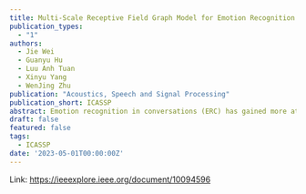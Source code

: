 ```yaml
---
title: Multi-Scale Receptive Field Graph Model for Emotion Recognition in Conversations
publication_types:
  - "1"
authors:
  - Jie Wei
  - Guanyu Hu
  - Luu Anh Tuan
  - Xinyu Yang
  - WenJing Zhu
publication: "Acoustics, Speech and Signal Processing"
publication_short: ICASSP
abstract: Emotion recognition in conversations (ERC) has gained more attention, where contextual information modeling and multimodal fusion have been the focus and challenges in recent years. In this paper, we proposed a Multi-Scale Receptive Field Graph model (MSRFG) to tackle the challenges of ERC. Specifically, MSRFG constructs multi-scale perception graphs and learns contextual information via parallel multi-scale receptive field paths. To compensate for the deficiency of temporal information learning by the graph network, MSRFG injects temporal dependencies into the graph network to model the temporal relationships between utterances. Moreover, to achieve the effective fusion of multimodal information, MSRFG converges the multi-scale features of each modality separately and performs the learning of attention weights after the integration of converged features. We carried out experiments on IEMOCAP and MELD datasets to validate the effectiveness of the proposed method, and the results proved the superiority of our model over the existing SOTA methods.
draft: false
featured: false
tags:
  - ICASSP
date: '2023-05-01T00:00:00Z'
---
```

Link: https://ieeexplore.ieee.org/document/10094596